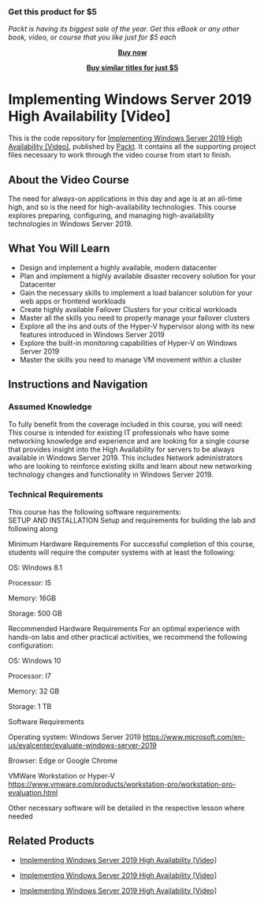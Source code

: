 
### Get this product for $5

<i>Packt is having its biggest sale of the year. Get this eBook or any other book, video, or course that you like just for $5 each</i>


<b><p align='center'>[Buy now](https://packt.link/9781789955026)</p></b>


<b><p align='center'>[Buy similar titles for just $5](https://subscription.packtpub.com/search)</p></b>


# Implementing Windows Server 2019 High Availability [Video]
This is the code repository for [Implementing Windows Server 2019 High Availability [Video]](https://www.packtpub.com/networking-and-servers/implementing-windows-server-2019-high-availability-video?utm_source=github&utm_medium=repository&utm_campaign=9781789955026), published by [Packt](https://www.packtpub.com/?utm_source=github). It contains all the supporting project files necessary to work through the video course from start to finish.
## About the Video Course
The need for always-on applications in this day and age is at an all-time high, and so is the need for high-availability technologies. This course explores preparing, configuring, and managing high-availability technologies in Windows Server 2019.

<H2>What You Will Learn</H2>
<DIV class=book-info-will-learn-text>
<UL>
<LI>Design and implement a highly available, modern datacenter 
<LI>Plan and implement a highly available disaster recovery solution for your Datacenter 
<LI>Gain the necessary skills to implement a load balancer solution for your web apps or frontend workloads 
<LI>Create highly available Failover Clusters for your critical workloads 
<LI>Master all the skills you need to properly manage your failover clusters 
<LI>Explore all the ins and outs of the Hyper-V hypervisor along with its new features introduced in Windows Server 2019 
<LI>Explore the built-in monitoring capabilities of Hyper-V on Windows Server 2019 
<LI>Master the skills you need to manage VM movement within a cluster </LI></UL></DIV>

## Instructions and Navigation
### Assumed Knowledge
To fully benefit from the coverage included in this course, you will need:<br/>
This course is intended for existing IT professionals who have some networking knowledge and experience and are looking for a single course that provides insight into the High Availability for servers to be always available in Windows Server 2019. 
This includes Network administrators who are looking to reinforce existing skills and learn about new networking technology changes and functionality in Windows Server 2019.
### Technical Requirements
This course has the following software requirements:<br/>
SETUP AND INSTALLATION
Setup and requirements for building the lab and following along

Minimum Hardware Requirements
For successful completion of this course, students will require the computer systems with at least the following:


OS: Windows 8.1



Processor: I5 



Memory: 16GB



Storage: 500 GB


Recommended Hardware Requirements
For an optimal experience with hands-on labs and other practical activities, we recommend the following configuration:


OS: Windows 10



Processor: I7



Memory: 32 GB



Storage: 1 TB


Software Requirements

Operating system: Windows Server 2019  https://www.microsoft.com/en-us/evalcenter/evaluate-windows-server-2019





Browser: Edge or Google Chrome





VMWare Workstation or Hyper-V https://www.vmware.com/products/workstation-pro/workstation-pro-evaluation.html





Other necessary software will be detailed in the respective lesson where needed

## Related Products
* [Implementing Windows Server 2019 High Availability [Video]](https://www.packtpub.com/networking-and-servers/implementing-windows-server-2019-high-availability-video?utm_source=github&utm_medium=repository&utm_campaign=9781789955026)

* [Implementing Windows Server 2019 High Availability [Video]](https://www.packtpub.com/networking-and-servers/implementing-windows-server-2019-high-availability-video?utm_source=github&utm_medium=repository&utm_campaign=9781789955026)

* [Implementing Windows Server 2019 High Availability [Video]](https://www.packtpub.com/networking-and-servers/implementing-windows-server-2019-high-availability-video?utm_source=github&utm_medium=repository&utm_campaign=9781789955026)

